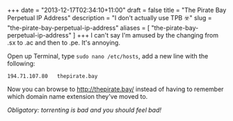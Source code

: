 +++
date = "2013-12-17T02:34:10+11:00"
draft = false
title = "The Pirate Bay Perpetual IP Address"
description = "I don't actually use TPB ☣️"
slug = "the-pirate-bay-perpetual-ip-address"
aliases = [
	"the-pirate-bay-perpetual-ip-address"
]
+++
I can't say I'm amused by the changing from .sx to .ac and then to .pe. It's annoying.  

Open up Terminal, type <code>sudo nano /etc/hosts</code>, add a new line with the following:  

	194.71.107.80	thepirate.bay  
    
Now you can browse to http://thepirate.bay/ instead of having to remember which domain name extension they've moved to.  

*Obligatory: torrenting is bad and you should feel bad!*
